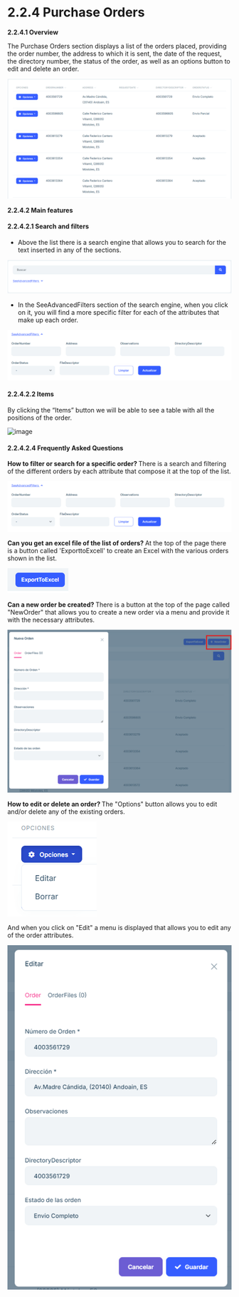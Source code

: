 # 2.2.4 Purchase Orders

**2.2.4.1 Overview**

The Purchase Orders section displays a list of the orders placed, providing the order number, the address to which it is sent, the date of the request, the directory number, the status of the order, as well as an options button to edit and delete an order.

![image](images/listPurchaseOrders.png)

**2.2.4.2 Main features**

#### 2.2.4.2.1 Search and filters

- Above the list there is a search engine that allows you to search for the text inserted in any of the sections.

![image](images/searchPurchaseOrders.png)

- In the SeeAdvancedFilters section of the search engine, when you click on it, you will find a more specific filter for each of the attributes that make up each order.

![image](images/filterPurchaseOrders.png)

#### 2.2.4.2.2 Items

By clicking the “Items” button we will be able to see a table with all the positions of the order.

![image](images/imagendeWord.png)

#### 2.2.4.2.4 Frequently Asked Questions 

<b>How to filter or search for a specific order? </b>
There is a search and filtering of the different orders by each attribute that compose it at the top 
of the list. 

![image](images/filterPurchaseOrders.png)

<b>Can you get an excel file of the list of orders? </b>
At the top of the page there is a button called 'ExporttoExcell' to create an Excel with the various 
orders shown in the list. 

![image](images/exportToExcel.png)

<b>Can a new order be created? </b>
There is a button at the top of the page called "NewOrder" that allows you to create a new order 
via a menu and provide it with the necessary attributes. 

![image](images/newPurchaseOrderModel.png)

<b>How to edit or delete an order? </b>
The "Options" button allows you to edit and/or delete any of the existing orders. 

![image](images/optionsPurchaseOrders.png)

And when you click on "Edit" a menu is displayed that allows you to edit any of the order attributes.

![image](images/editPurchaseOrder.png)